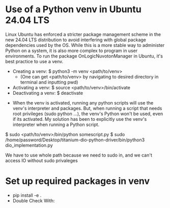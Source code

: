 # Use of a Python venv in Ubuntu 24.04 LTS 

Linux Ubuntu has enforced a stricter package management scheme in the new 24.04 LTS distribution to avoid interfering with global package dependencies used by the OS. While this is a more stable way to administer Python on a system, it is also more complex to program in user environments. To run the package OnLogicNuvotonManager in Ubuntu, it's best practice to use a venv.

* Creating a venv: 	$ python3 -m venv <path/to/venv> 
    * (One can get <path/to/venv> by navigating to desired directory in terminal and inputting pwd)
* Activating a venv: 	$ source <path/to/venv>/bin/activate
* Deactivating a venv: 	$ deactivate

- When the venv is activated, running any python scripts will use the venv's interpreter and packages. But, when running a script that needs root privileges (sudo python ...), the venv's Python won't be used, even if its activated. My solution has been to explicitly use the venv's interpreter when running a Python script. 

$ sudo <path/to/venv>/bin/python somescript.py
$ sudo /home/password/Desktop/titanium-dio-python-driver/bin/python3 dio_implementation.py

We have to use whole path because we need to sudo in, and we can't access IO without sudo privaleges 

# Set up required packages in venv
* pip install -e .
* Double Check With:

